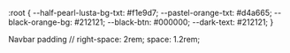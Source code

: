 :root {
    --half-pearl-lusta-bg-txt: #f1e9d7;
    --pastel-orange-txt: #d4a665;
    --black-orange-bg: #212121;
    --black-btn: #000000;
    --dark-text: #212121;
}


Navbar padding //
right-space: 2rem;
space: 1.2rem;
